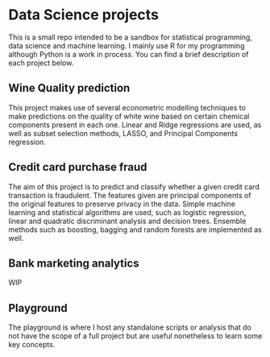 # Data Science projects

This is a small repo intended to be a sandbox for statistical programming, data science and machine learning. I mainly use R for my programming although Python is a work in process. You can find a brief description of each project below.

## Wine Quality prediction

This project makes use of several econometric modelling techniques to make predictions on the quality of white wine based on certain chemical components present in each one. Linear and Ridge regressions are used, as well as subset selection methods, LASSO, and Principal Components regression.

## Credit card purchase fraud

The aim of this project is to predict and classify whether a given credit card transaction is fraudulent. The features given are principal components of the original features to preserve privacy in the data. Simple machine learning and statistical algorithms are used, such as logistic regression, linear and quadratic discriminant analysis and decision trees. Ensemble methods such as boosting, bagging and random forests are implemented as well.

## Bank marketing analytics

WIP

## Playground

The playground is where I host any standalone scripts or analysis that do not have the scope of a full project but are useful nonetheless to learn some key concepts.
